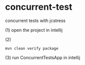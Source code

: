 # concurrent-test
concurrent tests with jcstress

(1)
open the project in intellij

(2)
```
mvn clean verify package
```

(3)
run ConcurrentTestsApp in intellij 
